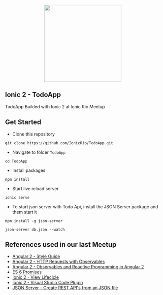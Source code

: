 <p align="center">
  <img src="https://adamdbradley.github.io/ionic-v2-and-beyond/img/ionic2.png" width="250px">
</p>

## Ionic 2 - TodoApp
TodoApp Builded with Ionic 2 at Ionic Rio Meetup

## Get Started

+ Clone this repository

`git clone https://github.com/IonicRio/TodoApp.git`

+ Navigate to folder `TodoApp`

`cd TodoApp`

+ Install packages

`npm install`

+ Start live reload server

`ionic serve`

+ To start json server with Todo Api, install the JSON Server package and them start it

`npm install -g json-server`

`json-server db.json --watch`

## References used in our last Meetup

+ [Angular 2 - Style Guide](https://angular.io/docs/ts/latest/guide/style-guide.html)
+ [Angular 2 - HTTP Requests with Observables](https://scotch.io/tutorials/angular-2-http-requests-with-observables)
+ [Angular 2 - Observables and Reactive Programming in Angular 2](http://blog.rangle.io/observables-and-reactive-programming-in-angular-2/)
+ [ES 6 Promises](http://nipher.io/es6-promises)
+ [Ionic 2 - View Lifecicle](http://blog.ionic.io/navigating-lifecycle-events)
+ [Ionic 2 - Visual Studio Code Plugin](https://marketplace.visualstudio.com/items?itemName=Thavarajan.ionic2)
+ [JSON Server - Create REST API's from an JSON file](https://github.com/typicode/json-server)

